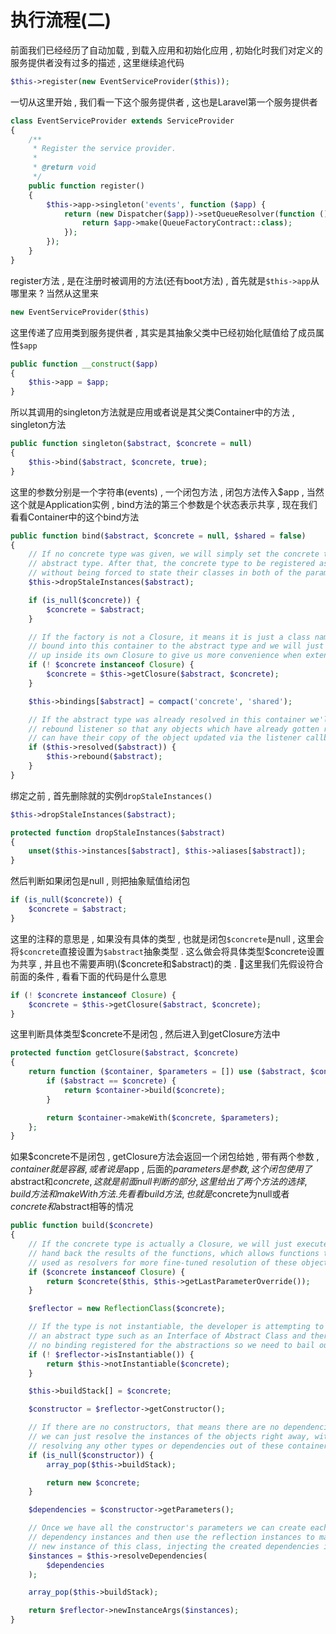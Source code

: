 # 执行流程\(二\)

前面我们已经经历了自动加载 , 到载入应用和初始化应用 , 初始化时我们对定义的服务提供者没有过多的描述 , 这里继续追代码

```php
$this->register(new EventServiceProvider($this));
```

一切从这里开始 , 我们看一下这个服务提供者 , 这也是Laravel第一个服务提供者

```php
class EventServiceProvider extends ServiceProvider
{
    /**
     * Register the service provider.
     *
     * @return void
     */
    public function register()
    {
        $this->app->singleton('events', function ($app) {
            return (new Dispatcher($app))->setQueueResolver(function () use ($app) {
                return $app->make(QueueFactoryContract::class);
            });
        });
    }
}
```

register方法 , 是在注册时被调用的方法\(还有boot方法\) , 首先就是`$this->app`从哪里来 ? 当然从这里来

```php
new EventServiceProvider($this)
```

这里传递了应用类到服务提供者 , 其实是其抽象父类中已经初始化赋值给了成员属性`$app`

```php
public function __construct($app)
{
    $this->app = $app;
}
```

所以其调用的singleton方法就是应用或者说是其父类Container中的方法 , singleton方法

```php
public function singleton($abstract, $concrete = null)
{
    $this->bind($abstract, $concrete, true);
}
```

这里的参数分别是一个字符串\(events\) , 一个闭包方法 , 闭包方法传入$app , 当然这个就是Application实例 , bind方法的第三个参数是个状态表示共享 , 现在我们看看Container中的这个bind方法

```php
public function bind($abstract, $concrete = null, $shared = false)
{
    // If no concrete type was given, we will simply set the concrete type to the
    // abstract type. After that, the concrete type to be registered as shared
    // without being forced to state their classes in both of the parameters.
    $this->dropStaleInstances($abstract);

    if (is_null($concrete)) {
        $concrete = $abstract;
    }

    // If the factory is not a Closure, it means it is just a class name which is
    // bound into this container to the abstract type and we will just wrap it
    // up inside its own Closure to give us more convenience when extending.
    if (! $concrete instanceof Closure) {
        $concrete = $this->getClosure($abstract, $concrete);
    }

    $this->bindings[$abstract] = compact('concrete', 'shared');

    // If the abstract type was already resolved in this container we'll fire the
    // rebound listener so that any objects which have already gotten resolved
    // can have their copy of the object updated via the listener callbacks.
    if ($this->resolved($abstract)) {
        $this->rebound($abstract);
    }
}
```

绑定之前 , 首先删除就的实例`dropStaleInstances()`

```php
$this->dropStaleInstances($abstract);

protected function dropStaleInstances($abstract)
{
    unset($this->instances[$abstract], $this->aliases[$abstract]);
}
```

然后判断如果闭包是null , 则把抽象赋值给闭包

```php
if (is_null($concrete)) {
    $concrete = $abstract;
}
```

这里的注释的意思是 , 如果没有具体的类型 , 也就是闭包`$concrete`是null , 这里会将`$concrete`直接设置为`$abstract`抽象类型 . 这么做会将具体类型$concrete设置为共享 , 并且也不需要声明\($concrete和$abstract\)的类 . 这里我们先假设符合前面的条件 , 看看下面的代码是什么意思

```php
if (! $concrete instanceof Closure) {
    $concrete = $this->getClosure($abstract, $concrete);
}
```

这里判断具体类型$concrete不是闭包 , 然后进入到getClosure方法中

```php
protected function getClosure($abstract, $concrete)
{
    return function ($container, $parameters = []) use ($abstract, $concrete) {
        if ($abstract == $concrete) {
            return $container->build($concrete);
        }

        return $container->makeWith($concrete, $parameters);
    };
}
```

如果$concrete不是闭包 , getClosure方法会返回一个闭包给她 , 带有两个参数 , $container就是容器 , 或者说是$app , 后面的$parameters是参数 , 这个闭包使用了$abstract和$concrete , 这就是前面null判断的部分 , 这里给出了两个方法的选择 , build方法和makeWith方法 . 先看看build方法 , 也就是$concrete为null或者$concrete和$abstract相等的情况

```php
public function build($concrete)
{
    // If the concrete type is actually a Closure, we will just execute it and
    // hand back the results of the functions, which allows functions to be
    // used as resolvers for more fine-tuned resolution of these objects.
    if ($concrete instanceof Closure) {
        return $concrete($this, $this->getLastParameterOverride());
    }

    $reflector = new ReflectionClass($concrete);

    // If the type is not instantiable, the developer is attempting to resolve
    // an abstract type such as an Interface of Abstract Class and there is
    // no binding registered for the abstractions so we need to bail out.
    if (! $reflector->isInstantiable()) {
        return $this->notInstantiable($concrete);
    }

    $this->buildStack[] = $concrete;

    $constructor = $reflector->getConstructor();

    // If there are no constructors, that means there are no dependencies then
    // we can just resolve the instances of the objects right away, without
    // resolving any other types or dependencies out of these containers.
    if (is_null($constructor)) {
        array_pop($this->buildStack);

        return new $concrete;
    }

    $dependencies = $constructor->getParameters();

    // Once we have all the constructor's parameters we can create each of the
    // dependency instances and then use the reflection instances to make a
    // new instance of this class, injecting the created dependencies in.
    $instances = $this->resolveDependencies(
        $dependencies
    );

    array_pop($this->buildStack);

    return $reflector->newInstanceArgs($instances);
}
```



